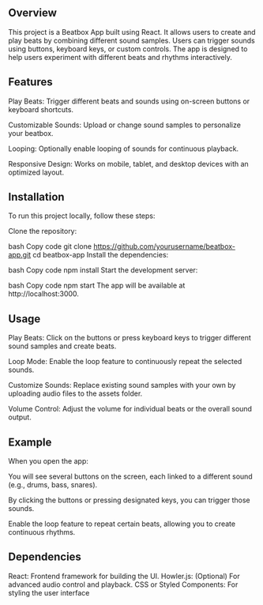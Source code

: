 ## Overview

This project is a Beatbox App built using React. It allows users to create and play beats by combining different sound samples. Users can trigger sounds using buttons, keyboard keys, or custom controls. The app is designed to help users experiment with different beats and rhythms interactively.

## Features

Play Beats: Trigger different beats and sounds using on-screen buttons or keyboard shortcuts.

Customizable Sounds: Upload or change sound samples to personalize your beatbox.

Looping: Optionally enable looping of sounds for continuous playback.

Responsive Design: Works on mobile, tablet, and desktop devices with an optimized layout.

## Installation
To run this project locally, follow these steps:

Clone the repository:

bash
Copy code
git clone https://github.com/yourusername/beatbox-app.git
cd beatbox-app
Install the dependencies:

bash
Copy code
npm install
Start the development server:

bash
Copy code
npm start
The app will be available at http://localhost:3000.

## Usage

Play Beats: Click on the buttons or press keyboard keys to trigger different sound samples and create beats.

Loop Mode: Enable the loop feature to continuously repeat the selected sounds.

Customize Sounds: Replace existing sound samples with your own by uploading audio files to the assets folder.

Volume Control: Adjust the volume for individual beats or the overall sound output.


## Example
When you open the app:

You will see several buttons on the screen, each linked to a different sound (e.g., drums, bass, snares).

By clicking the buttons or pressing designated keys, you can trigger those sounds.

Enable the loop feature to repeat certain beats, allowing you to create continuous rhythms.

## Dependencies
React: Frontend framework for building the UI.
Howler.js: (Optional) For advanced audio control and playback.
CSS or Styled Components: For styling the user interface
